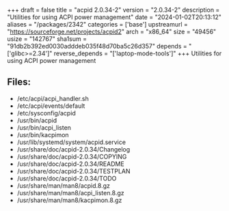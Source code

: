 +++
draft = false
title = "acpid 2.0.34-2"
version = "2.0.34-2"
description = "Utilities for using ACPI power management"
date = "2024-01-02T20:13:12"
aliases = "/packages/2342"
categories = ['base']
upstreamurl = "https://sourceforge.net/projects/acpid2"
arch = "x86_64"
size = "49456"
usize = "142767"
sha1sum = "91db2b392ed0030adddeb035f48d70ba5c26d357"
depends = "['glibc>=2.34']"
reverse_depends = "['laptop-mode-tools']"
+++
Utilities for using ACPI power management

## Files: 
* /etc/acpi/acpi_handler.sh
* /etc/acpi/events/default
* /etc/sysconfig/acpid
* /usr/bin/acpid
* /usr/bin/acpi_listen
* /usr/bin/kacpimon
* /usr/lib/systemd/system/acpid.service
* /usr/share/doc/acpid-2.0.34/Changelog
* /usr/share/doc/acpid-2.0.34/COPYING
* /usr/share/doc/acpid-2.0.34/README
* /usr/share/doc/acpid-2.0.34/TESTPLAN
* /usr/share/doc/acpid-2.0.34/TODO
* /usr/share/man/man8/acpid.8.gz
* /usr/share/man/man8/acpi_listen.8.gz
* /usr/share/man/man8/kacpimon.8.gz
